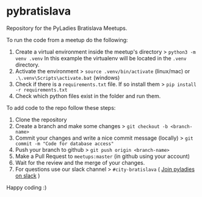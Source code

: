 # pybratislava

Repository for the PyLadies Bratislava Meetups.

To run the code from a meetup do the following:
1. Create a virtual environment inside the meetup's directory > `python3 -m venv .venv`
In this example the virtualenv will be located in the `.venv` directory.
2. Activate the environment > `source .venv/bin/activate` (linux/mac) or `.\.venv\Scripts\activate.bat` (windows)
3. Check if there is a `requirements.txt` file. If so install them > `pip install -r requirements.txt`
4. Check which python files exist in the folder and run them.

To add code to the repo follow these steps:
1. Clone the repository
2. Create a branch and make some changes > `git checkout -b <branch-name>`
3. Commit your changes and write a nice commit message (locally) > `git commit -m "Code for database access"`
4. Push your branch to github > `git push origin <branch-name>`
5. Make a Pull Request to `meetups:master` (in github using your account)
6. Wait for the review and the merge of your changes.
7. For questions use our slack channel > `#city-bratislava` ( [Join pyladies on slack](https://slackin.pyladies.com/) )

Happy coding :)


